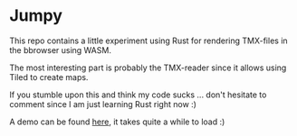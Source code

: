 # Jumpy
This repo contains a little experiment using Rust for rendering TMX-files in the bbrowser using WASM.

The most interesting part is probably the TMX-reader since it allows using Tiled to create maps.

If you stumble upon this and think my code sucks ... don't hesitate to comment since I am just learning Rust right now :)

A demo can be found [here](http://codepitbull.de/wasm/index.html), it takes quite a while to load :)
